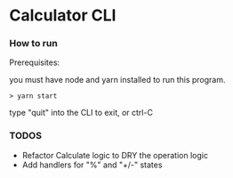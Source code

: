 # Calculator CLI

### How to run

Prerequisites:

you must have node and yarn installed to run this program.

```shell
> yarn start
```

type "quit" into the CLI to exit, or ctrl-C

### TODOS

- Refactor Calculate logic to DRY the operation logic
- Add handlers for "%" and "+/-" states
